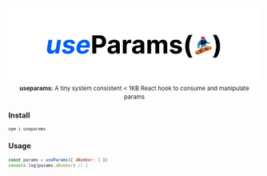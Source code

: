 <p align="center">
	<img src="https://raw.githubusercontent.com/D3Portillo/useparams/master/assets/header.png">
	<small>
	<b>useparams:</b> A tiny system consistent < 1KB React hook to consume and manipulate params
<small>
</p>




## Install

```sh
npm i useparams

```


## Usage

```js
const params = useParams({ aNumber: 1 })
console.log(params.aNumber) // 1

```